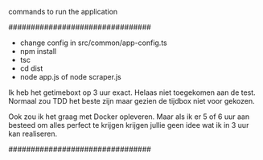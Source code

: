 commands to run the application

################################
- change config in src/common/app-config.ts
- npm install
- tsc
- cd dist
- node app.js of node scraper.js





Ik heb het getimeboxt op 3 uur exact. Helaas niet toegekomen aan de test. Normaal zou TDD het beste zijn maar gezien de tijdbox niet voor gekozen.

Ook zou ik het graag met Docker opleveren. Maar als ik er 5 of 6 uur aan besteed om alles perfect te krijgen krijgen jullie geen idee wat ik in 3 uur kan realiseren.

################################